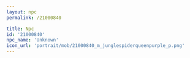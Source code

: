 ```yaml
---
layout: npc
permalink: /21000840

title: Npc
id: '21000840'
npc_name: 'Unknown'
icon_url: 'portrait/mob/21000840_m_junglespiderqueenpurple_p.png'
---
```


